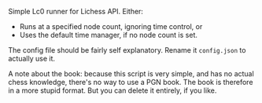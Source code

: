Simple Lc0 runner for Lichess API. Either:

* Runs at a specified node count, ignoring time control, or
* Uses the default time manager, if no node count is set.

The config file should be fairly self explanatory. Rename it `config.json` to actually use it.

A note about the book: because this script is very simple, and has no actual chess knowledge, there's no way to use a PGN book. The book is therefore in a more stupid format. But you can delete it entirely, if you like.
